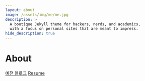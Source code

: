 ```yaml
---
layout: about
image: /assets/img/me/me.jpg
description: >
  A boutique Jekyll theme for hackers, nerds, and academics,
  with a focus on personal sites that are meant to impress.
hide_description: true
---
```


# About

[예전 블로그](https://velog.io/@hound_woo)
[Resume](https://my.surfit.io/w/925812619)

<!--author-->
